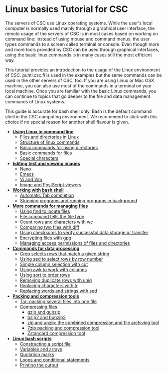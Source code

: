# Linux basics Tutorial for CSC

The servers of CSC use Linux operating systems. While the user's local 
computer is normally used mainly through a graphical user interface, 
the remote usage of the servers of CSC is in most cases based on 
working on command line: instead of using mouse and command menus, 
the user types commands to a screen called terminal or console. 
Even though more and more tools provided by CSC can be used through 
graphical interfaces, using the basic linux commands is in many 
cases still the most efficient way.

This tutorial provides an introduction to the usage of the Linux 
environment of CSC. puhti.csc.fi
is used in the examples but the same commands can be used in the 
other servers of CSC, too. If you are using Linux or Mac OSX 
machine, you can also use most of the commands in a terminal 
on your local machine. Once you are familiar with the basic 
Linux commands, you can continue to topics that go deeper 
to the file and data management commands of Linux systems.

This guide is accurate for bash shell only. Bash is the default command shell in the CSC computing environment.
We recommend to stick with this choice if no special reason for another shell flavour 
is given.


* [**Using Linux in command line**](using-linux-in-command-line.md)
    * [Files and directories in Linux](using-linux-in-command-line.md#files-and-directories-in-linux)
    * [Structure of linux commands](using-linux-in-command-line.md#structure-of-linux-commands)
    * [Basic commands for using directories](using-linux-in-command-line.md#basic-commands-for-using-directories)
    * [Basic commands for files](using-linux-in-command-line.md#basic-commands-for-files)
    * [Special characters](using-linux-in-command-line.md#special-characters)
* [**Editing text and viewing images**](text-and-image-processing.md)
    * [Nano](text-and-image-processing.md#nano)
    * [Emacs](text-and-image-processing.md#emacs)
    * [Vi and Vim](text-and-image-processing.md#vim)
    * [Image and PostScript viewers](text-and-image-processing.md#image-and-postscript-viewers)
* [**Working with bash shell**](working-with-bash-shell.md)
    * [Automatic Tab completion](working-with-bash-shell.md#automatic-tab-completion)
    * [Stopping programs and running programs in background](working-with-bash-shell.md#stopping-programs-and-running-programs-in-background)
* [**More commands for managing files**](more-commands-for-managing-files.md)
    * [Using find to locate files](more-commands-for-managing-files.md#using-find-to-locate-files)
    * [File command tells the file type](more-commands-for-managing-files.md#file-command-tells-the-file-type)
    * [Count rows and characters with wc](more-commands-for-managing-files.md#count-rows-and-characters-with-wc)
    * [Comparing two files with diff](more-commands-for-managing-files.md#comparing-two-files-with-diff)
    * [Using checksums to verify successful data storage or transfer](more-commands-for-managing-files.md#using-checksums-to-verify-successful-data-storage-or-transfer)
    * [Encrypting files with gpg](more-commands-for-managing-files.md#encrypting-files-with-gpg)
    * [Managing access permissions of files and directories](more-commands-for-managing-files.md#managing-access-permissions-of-files-and-directories)
* [**Commands for data processing**](commands-for-data-processing.md)
    * [Grep selects rows that match a given string](commands-for-data-processing.md#grep-selects-rows-that-match-a-given-string)
    * [Using sed to select rows by row number](commands-for-data-processing.md#using-sed-to-select-rows-by-row-number)
    * [Simple column selection with cut](commands-for-data-processing.md#simple-column-selection-with-cut)
    * [Using awk to work with columns](commands-for-data-processing.md#using-awk-to-work-with-columns)
    * [Using sort to order rows](commands-for-data-processing.md#using-sort-to-order-rows)
    * [Removing duplicate rows with uniq](commands-for-data-processing.md#removing-duplicate-rows-with-uniq)
    * [Replacing characters with tr](commands-for-data-processing.md#replacing-characters-with-tr)
    * [Replacing words and strings with sed](commands-for-data-processing.md#replacing-words-and-strings-with-sed)
* [**Packing and compression tools**](packing-and-compression-tools.md)
    * [Tar: packing several files into one file](packing-and-compression-tools.md#tar-packing-several-files-into-one-file)
    * [Compressing files](packing-and-compression-tools.md#compressing-files)
        * [gzip and gunzip](packing-and-compression-tools.md#gzipand-gunzip)
        * [bzip2 and bunzip2](packing-and-compression-tools.md)
        * [zip and unzip: the combined compression and file archiving tool](packing-and-compression-tools.md)
        * [7zip packing and compression tool](packing-and-compression-tools.md#7zip-packing-and-compression-tool)
        * [Zstandard compression tool](packing-and-compression-tools.md#zstandard-compression-tool)
* [**Linux bash scripts**](linux-bash-scripts.md)
    * [Constructing a script file](linux-bash-scripts.md#constructing-a-script-file)
    * [Variables and arrays](linux-bash-scripts.md#variables-and-arrays)
    * [Quotation marks](linux-bash-scripts.md#quotation-marks)
    * [Loops and conditional statements](linux-bash-scripts.md#loops-and-conditional-statements)
    * [Printing the output](linux-bash-scripts.md#printing-the-output)

